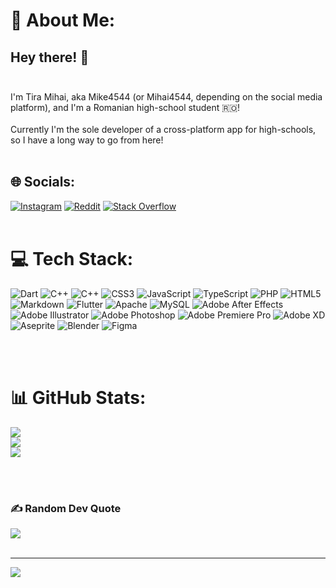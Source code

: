# 💫 About Me:
## **Hey there!** 👋<br><br>
I'm Tira Mihai, aka Mike4544 (or Mihai4544, depending on the social media platform), and I'm a Romanian high-school student 🇷🇴!<br><br>Currently I'm the sole developer of a cross-platform app for high-schools, so I have a long way to go from here!
<br><br>


## 🌐 Socials:
[![Instagram](https://img.shields.io/badge/Instagram-%23E4405F.svg?logo=Instagram&logoColor=white)](https://instagram.com/mihai4544_designs) [![Reddit](https://img.shields.io/badge/Reddit-%23FF4500.svg?logo=Reddit&logoColor=white)](https://reddit.com/user/Mihai4544) [![Stack Overflow](https://img.shields.io/badge/-Stackoverflow-FE7A16?logo=stack-overflow&logoColor=white)](https://stackoverflow.com/users/20429017)
<br><br>

# 💻 Tech Stack:
![Dart](https://img.shields.io/badge/dart-%230175C2.svg?style=flat&logo=dart&logoColor=white) ![C++](https://img.shields.io/badge/c++-%2300599C.svg?style=flat&logo=c%2B%2B&logoColor=white) ![C++](https://img.shields.io/badge/c-%2300599C.svg?style=flat&logo=c%2B%2B&logoColor=white) ![CSS3](https://img.shields.io/badge/css3-%231572B6.svg?style=flat&logo=css3&logoColor=white) ![JavaScript](https://img.shields.io/badge/javascript-%23323330.svg?style=flat&logo=javascript&logoColor=%23F7DF1E) ![TypeScript](https://img.shields.io/badge/typescript-%23007ACC.svg?style=flat&logo=typescript&logoColor=white) ![PHP](https://img.shields.io/badge/php-%23777BB4.svg?style=flat&logo=php&logoColor=white) ![HTML5](https://img.shields.io/badge/html5-%23E34F26.svg?style=flat&logo=html5&logoColor=white) ![Markdown](https://img.shields.io/badge/markdown-%23000000.svg?style=flat&logo=markdown&logoColor=white) ![Flutter](https://img.shields.io/badge/Flutter-%2302569B.svg?style=flat&logo=Flutter&logoColor=white) ![Apache](https://img.shields.io/badge/apache-%23D42029.svg?style=flat&logo=apache&logoColor=white) ![MySQL](https://img.shields.io/badge/mysql-%2300f.svg?style=flat&logo=mysql&logoColor=white) ![Adobe After Effects](https://img.shields.io/badge/Adobe%20After%20Effects-9999FF.svg?style=flat&logo=Adobe%20After%20Effects&logoColor=white) ![Adobe Illustrator](https://img.shields.io/badge/adobeillustrator-%23FF9A00.svg?style=flat&logo=adobeillustrator&logoColor=white) ![Adobe Photoshop](https://img.shields.io/badge/adobephotoshop-%2331A8FF.svg?style=flat&logo=adobephotoshop&logoColor=white) ![Adobe Premiere Pro](https://img.shields.io/badge/Adobe%20Premiere%20Pro-9999FF.svg?style=flat&logo=Adobe%20Premiere%20Pro&logoColor=white) ![Adobe XD](https://img.shields.io/badge/Adobe%20XD-470137?style=flat&logo=Adobe%20XD&logoColor=#FF61F6) ![Aseprite](https://img.shields.io/badge/Aseprite-FFFFFF?style=flat&logo=Aseprite&logoColor=#7D929E) ![Blender](https://img.shields.io/badge/blender-%23F5792A.svg?style=flat&logo=blender&logoColor=white) 	![Figma](https://img.shields.io/badge/figma-%23F24E1E.svg?style=flat&logo=figma&logoColor=white)

<br><br>

# 📊 GitHub Stats:
![](https://github-readme-stats.vercel.app/api?username=Mike4544&theme=radical&hide_border=false&include_all_commits=true&count_private=false)<br/>
![](https://github-readme-streak-stats.herokuapp.com/?user=Mike4544&theme=radical&hide_border=false)<br/>
![](https://github-readme-stats.vercel.app/api/top-langs/?username=Mike4544&theme=radical&hide_border=false&include_all_commits=true&count_private=false&layout=compact)

<br><br>

### ✍️ Random Dev Quote
![](https://quotes-github-readme.vercel.app/api?type=vetical&theme=radical)<br><br>


---
[![](https://visitcount.itsvg.in/api?id=Mike4544&icon=2&color=11)](https://visitcount.itsvg.in)
